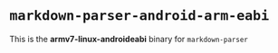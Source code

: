 # `markdown-parser-android-arm-eabi`

This is the **armv7-linux-androideabi** binary for `markdown-parser`
